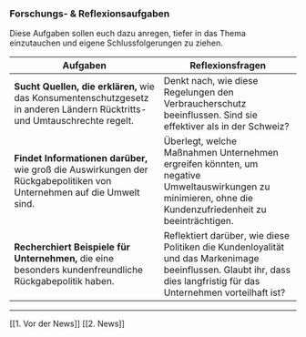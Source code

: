 ### Forschungs- & Reflexionsaufgaben

Diese Aufgaben sollen euch dazu anregen, tiefer in das Thema einzutauchen und eigene Schlussfolgerungen zu ziehen.

|Aufgaben|Reflexionsfragen|
|---|---|
|**Sucht Quellen, die erklären,** wie das Konsumentenschutzgesetz in anderen Ländern Rücktritts- und Umtauschrechte regelt.|Denkt nach, wie diese Regelungen den Verbraucherschutz beeinflussen. Sind sie effektiver als in der Schweiz?|
|**Findet Informationen darüber,** wie groß die Auswirkungen der Rückgabepolitiken von Unternehmen auf die Umwelt sind.|Überlegt, welche Maßnahmen Unternehmen ergreifen könnten, um negative Umweltauswirkungen zu minimieren, ohne die Kundenzufriedenheit zu beeinträchtigen.|
|**Recherchiert Beispiele für Unternehmen,** die eine besonders kundenfreundliche Rückgabepolitik haben.|Reflektiert darüber, wie diese Politiken die Kundenloyalität und das Markenimage beeinflussen. Glaubt ihr, dass dies langfristig für das Unternehmen vorteilhaft ist?|

---
[[1. Vor der News]]
[[2. News]]